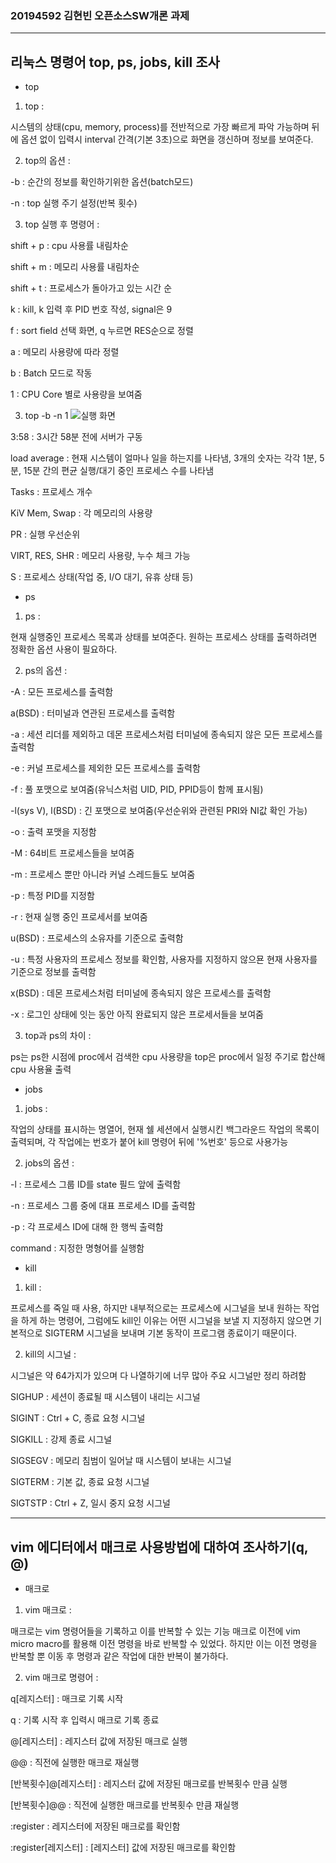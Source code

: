 ### 20194592 김현빈 오픈소스SW개론 과제
---
## 리눅스 명령어 top, ps, jobs, kill 조사

* top

1) top :

시스템의 상태(cpu, memory, process)를 전반적으로 가장 빠르게 파악 가능하며 뒤에 옵션 없이 입력시 interval 간격(기본 3초)으로 화면을 갱신하며 정보를 보여준다.

2) top의 옵션 :

-b : 순간의 정보를 확인하기위한 옵션(batch모드)

-n : top 실행 주기 설정(반복 횟수)

3) top 실행 후 명령어 :

shift + p : cpu 사용률 내림차순

shift + m : 메모리 사용률 내림차순

shift + t : 프로세스가 돌아가고 있는 시간 순

k : kill, k 입력 후 PID 번호 작성, signal은 9

f : sort field 선택 화면, q 누르면 RES순으로 정렬

a : 메모리 사용량에 따라 정렬

b : Batch 모드로 작동

1 : CPU Core 별로 사용량을 보여줌

3) top -b -n 1
![실행 화면](https://www.dropbox.com/s/6nnakv6e4j2ojji/Screenshot%202018-07-18%2020.25.32.png?raw=1)

3:58 : 3시간 58분 전에 서버가 구동


load average : 현재 시스템이 얼마나 일을 하는지를 나타냄, 3개의 숫자는 각각 1분, 5분, 15분 간의 편균 실행/대기 중인 프로세스 수를 나타냄

Tasks : 프로세스 개수

KiV Mem, Swap : 각 메모리의 사용량

PR : 실행 우선순위

VIRT, RES, SHR : 메모리 사용량, 누수 체크 가능

S : 프로세스 상태(작업 중, I/O 대기, 유휴 상태 등)


* ps

1) ps :

현재 실행중인 프로세스 목록과 상태를 보여준다. 원하는 프로세스 상태를 출력하려면 정확한 옵션 사용이 필요하다.

2) ps의 옵션 :

-A : 모든 프로세스를 출력함

a(BSD) : 터미널과 연관된 프로세스를 출력함

-a : 세션 리더를 제외하고 데몬 프로세스처럼 터미널에 종속되지 않은 모든 프로세스를 출력함

-e : 커널 프로세스를 제외한 모든 프로세스를 출력함

-f : 풀 포맷으로 보여줌(유닉스처럼 UID, PID, PPID등이 함께 표시됨)

-l(sys V), l(BSD) : 긴 포맷으로 보여줌(우선순위와 관련된 PRI와 NI값 확인 가능)

-o : 출력 포맷을 지정함

-M : 64비트 프로세스들을 보여줌

-m : 프로세스 뿐만 아니라 커널 스레드들도 보여줌

-p : 특정 PID를 지정함

-r : 현재 실행 중인 프로세서를 보여줌

u(BSD) : 프로세스의 소유자를 기준으로 출력함

-u : 특정 사용자의 프로세스 정보를 확인함, 사용자를 지정하지 않으묜 현재 사용자를 기준으로 정보를 출력함

x(BSD) : 데몬 프로세스처럼 터미널에 종속되지 않은 프로세스를 출력함

-x : 로그인 상태에 잇는 동안 아직 완료되지 않은 프로세서들을 보여줌

3) top과 ps의 차이 :

ps는 ps한 시점에 proc에서 검색한 cpu 사용량을
top은 proc에서 일정 주기로 합산해 cpu 사용율 출력


* jobs

1) jobs :

작업의 상태를 표시하는 명열어, 현재 쉘 세션에서 실행시킨 백그라운드 작업의 목록이 출력되며, 각 작업에는 번호가 붙어 kill 명령어 뒤에 '%번호' 등으로 사용가능

2) jobs의 옵션 :

-l : 프로세스 그룹 ID를 state 필드 앞에 출력함

-n : 프로세스 그룹 중에 대표 프로세스 ID를 출력함

-p : 각 프로세스 ID에 대해 한 행씩 출력함

command : 지정한 명형어를 실행함


* kill

1) kill :

프로세스를 죽일 때 사용, 하지만 내부적으로는 프로세스에 시그널을 보내 원하는 작업을 하게 하는 명령어, 그럼에도 kill인 이유는 어떤 시그널을 보낼 지 지정하지 않으면 기본적으로 SIGTERM 시그널을 보내며 기본 동작이 프로그램 종료이기 때문이다.

2) kill의 시그널 :

시그널은 약 64가지가 있으며 다 나열하기에 너무 많아 주요 시그널만 정리 하려함


SIGHUP : 세션이 종료될 때 시스템이 내리는 시그널

SIGINT : Ctrl + C, 종료 요청 시그널

SIGKILL : 강제 종료 시그널

SIGSEGV : 메모리 침범이 일어날 때 시스템이 보내는 시그널

SIGTERM : 기본 값, 종료 요청 시그널

SIGTSTP : Ctrl + Z, 일시 중지 요청 시그널

---
## vim 에디터에서 매크로 사용방법에 대하여 조사하기(q, @)

* 매크로

1) vim 매크로 :

매크로는 vim 명령어들을 기록하고 이를 반복할 수 있는 기능 매크로 이전에 vim micro macro를 활용해 이전 명령을 바로 반복할 수 있었다. 하지만 이는 이전 명령을 반복할 뿐 이동 후 명령과 같은 작업에 대한 반복이 불가하다. 

2) vim 매크로 명령어 :

q[레지스터] : 매크로 기록 시작

q : 기록 시작 후 입력시 매크로 기록 종료

@[레지스터] : 레지스터 값에 저장된 매크로 실행

@@ : 직전에 실행한 매크로 재실행

[반복횟수]@[레지스터] : 레지스터 값에 저장된 매크로를 반복횟수 만큼 실행

[반복횟수]@@ : 직전에 실행한 매크로를 반복횟수 만큼 재실행

:register : 레지스터에 저장된 매크로를 확인함

:register[레지스터] : [레지스터] 값에 저장된 매크로를 확인함
